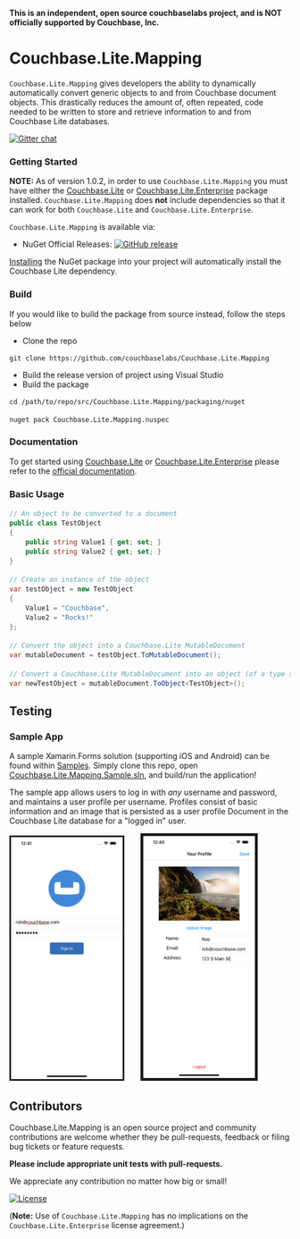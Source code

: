 **This is an independent, open source couchbaselabs project, and is NOT officially supported by Couchbase, Inc.**

# Couchbase.Lite.Mapping

`Couchbase.Lite.Mapping` gives developers the ability to dynamically automatically convert generic objects to and from Couchbase document objects. This drastically reduces the amount of, often repeated, code needed to be written to store and retrieve information to and from Couchbase Lite databases.

[![Gitter chat](https://badges.gitter.im/gitterHQ/gitter.png)](https://gitter.im/couchbaselabs/Couchbase.Lite.Mapping)

### Getting Started

**NOTE:** As of version 1.0.2, in order to use `Couchbase.Lite.Mapping` you must have either the [Couchbase.Lite](https://www.nuget.org/packages/Couchbase.Lite/) or [Couchbase.Lite.Enterprise](https://www.nuget.org/packages/Couchbase.Lite/) package installed. `Couchbase.Lite.Mapping` does **not** include dependencies so that it can work for both `Couchbase.Lite` and `Couchbase.Lite.Enterprise`.

`Couchbase.Lite.Mapping` is available via:

* NuGet Official Releases: [![GitHub release](https://img.shields.io/nuget/v/Couchbase.Lite.Mapping.svg?style=plastic)](https://www.nuget.org/packages/Couchbase.Lite.Mapping)

[Installing](https://docs.microsoft.com/en-us/nuget/consume-packages/ways-to-install-a-package) the NuGet package into your project will automatically install the Couchbase Lite dependency.

### Build
If you would like to build the package from source instead, follow the steps below

- Clone the repo
```
git clone https://github.com/couchbaselabs/Couchbase.Lite.Mapping
```
- Build the release version of project using Visual Studio
- Build the package
```
cd /path/to/repo/src/Couchbase.Lite.Mapping/packaging/nuget

nuget pack Couchbase.Lite.Mapping.nuspec
```

### Documentation

To get started using [Couchbase.Lite](https://github.com/couchbase/couchbase-lite-net) or [Couchbase.Lite.Enterprise](https://www.nuget.org/packages/Couchbase.Lite.Enterprise/) please refer to the [official documentation](https://developer.couchbase.com/documentation/mobile/2.0/guides/couchbase-lite/index.html).


### Basic Usage
```csharp
// An object to be converted to a document
public class TestObject
{
    public string Value1 { get; set; }
    public string Value2 { get; set; }
}

// Create an instance of the object
var testObject = new TestObject
{
    Value1 = "Couchbase",
    Value2 = "Rocks!"
};

// Convert the object into a Couchbase.Lite MutableDocument
var mutableDocument = testObject.ToMutableDocument();

// Convert a Couchbase.Lite MutableDocument into an object (of a type specified via generic)
var newTestObject = mutableDocument.ToObject<TestObject>();
```

## Testing

### Sample App

A sample Xamarin.Forms solution (supporting iOS and Android) can be found within [Samples](https://github.com/couchbaselabs/Couchbase.Lite.Mapping/tree/master/sample/Couchbase.Lite.Mapping.Sample). Simply clone this repo, open [Couchbase.Lite.Mapping.Sample.sln](https://github.com/couchbaselabs/Couchbase.Lite.Mapping/blob/master/sample/Couchbase.Lite.Mapping.Sample/Couchbase.Lite.Mapping.Sample.sln), and build/run the application!

The sample app allows users to log in with _any_ username and password, and maintains a user profile per username. Profiles consist of basic information and an image that is persisted as a user profile Document in the Couchbase Lite database for a "logged in" user.

<p>
  <img src="images/login.png" width="200" title="hover text" style="margin-right:25px;" border="3px">
  <img src="images/profile.png" width="200" alt="accessibility text" border="5px">
</p>

## Contributors ##
Couchbase.Lite.Mapping is an open source project and community contributions are welcome whether they be pull-requests, feedback or filing bug tickets or feature requests.

**Please include appropriate unit tests with pull-requests.**

We appreciate any contribution no matter how big or small!


[![License](https://img.shields.io/badge/License-Apache%202.0-blue.svg?style=plastic)](https://opensource.org/licenses/Apache-2.0)
 
(**Note:** Use of `Couchbase.Lite.Mapping` has no implications on the `Couchbase.Lite.Enterprise` license agreement.)

